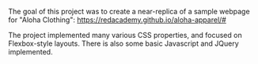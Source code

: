 The goal of this project was to create a near-replica of a sample webpage for "Aloha Clothing": https://redacademy.github.io/aloha-apparel/#

The project implemented many various CSS properties, and focused on Flexbox-style layouts. There is also some
basic Javascript and JQuery implemented.  
